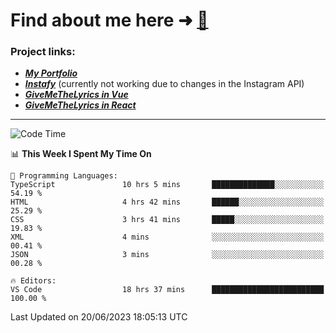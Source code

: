 # Find about me here ➜ [🧑](https://pauabella.dev)

### Project links:
- ***[My Portfolio](https://pauabella.dev)***
- ***[Instafy](https://instafy.me)*** (currently not working due to changes in the Instagram API)
- ***[GiveMeTheLyrics in Vue](https://lyrics.pauabella.dev)***
- ***[GiveMeTheLyrics in React](https://pauabella.dev/GiveMeTheLyrics)***

---
<!--START_SECTION:waka-->
![Code Time](http://img.shields.io/badge/Code%20Time-2%2C252%20hrs%2051%20mins-blue)

📊 **This Week I Spent My Time On** 

```text
💬 Programming Languages: 
TypeScript               10 hrs 5 mins       ██████████████░░░░░░░░░░░   54.19 % 
HTML                     4 hrs 42 mins       ██████░░░░░░░░░░░░░░░░░░░   25.29 % 
CSS                      3 hrs 41 mins       █████░░░░░░░░░░░░░░░░░░░░   19.83 % 
XML                      4 mins              ░░░░░░░░░░░░░░░░░░░░░░░░░   00.41 % 
JSON                     3 mins              ░░░░░░░░░░░░░░░░░░░░░░░░░   00.28 % 

🔥 Editors: 
VS Code                  18 hrs 37 mins      █████████████████████████   100.00 % 
```


 Last Updated on 20/06/2023 18:05:13 UTC
<!--END_SECTION:waka-->
